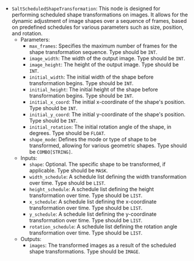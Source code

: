 - `SaltScheduledShapeTransformation`: This node is designed for performing scheduled shape transformations on images. It allows for the dynamic adjustment of image shapes over a sequence of frames, based on predefined schedules for various parameters such as size, position, and rotation.
    - Parameters:
        - `max_frames`: Specifies the maximum number of frames for the shape transformation sequence. Type should be `INT`.
        - `image_width`: The width of the output image. Type should be `INT`.
        - `image_height`: The height of the output image. Type should be `INT`.
        - `initial_width`: The initial width of the shape before transformation begins. Type should be `INT`.
        - `initial_height`: The initial height of the shape before transformation begins. Type should be `INT`.
        - `initial_x_coord`: The initial x-coordinate of the shape's position. Type should be `INT`.
        - `initial_y_coord`: The initial y-coordinate of the shape's position. Type should be `INT`.
        - `initial_rotation`: The initial rotation angle of the shape, in degrees. Type should be `FLOAT`.
        - `shape_mode`: Defines the mode or type of shape to be transformed, allowing for various geometric shapes. Type should be `COMBO[STRING]`.
    - Inputs:
        - `shape`: Optional. The specific shape to be transformed, if applicable. Type should be `MASK`.
        - `width_schedule`: A schedule list defining the width transformation over time. Type should be `LIST`.
        - `height_schedule`: A schedule list defining the height transformation over time. Type should be `LIST`.
        - `x_schedule`: A schedule list defining the x-coordinate transformation over time. Type should be `LIST`.
        - `y_schedule`: A schedule list defining the y-coordinate transformation over time. Type should be `LIST`.
        - `rotation_schedule`: A schedule list defining the rotation angle transformation over time. Type should be `LIST`.
    - Outputs:
        - `images`: The transformed images as a result of the scheduled shape transformations. Type should be `IMAGE`.
